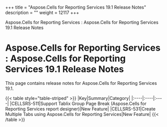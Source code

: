 +++
title = "Aspose.Cells for Reporting Services 19.1 Release Notes" 
description = "" 
weight = 12117 
+++

Aspose.Cells for Reporting Services : Aspose.Cells for Reporting Services 19.1 Release Notes  

# Aspose.Cells for Reporting Services : Aspose.Cells for Reporting Services 19.1 Release Notes


This page contains release notes for Aspose.Cells for Reporting Services 19.1.

{{< table style="table-striped" >}}
|Key|Summary|Category|
|:----|:----|:----|
|CELLSRS-511|Support Tablix Group Page Break (Aspose.Cells for Reporting Services report designer)|New Feature|
|CELLSRS-531|Create Multiple Tabs using Aspose.Cells for Reporting Services|New Feature|
{{< /table >}}


